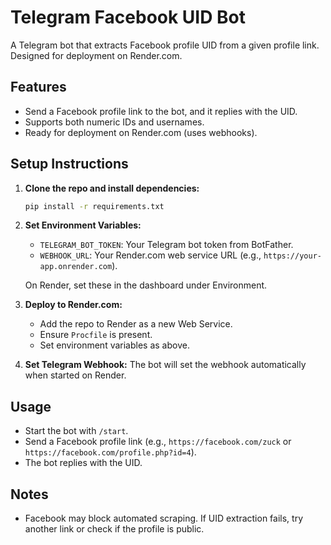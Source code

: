 # Telegram Facebook UID Bot

A Telegram bot that extracts Facebook profile UID from a given profile link. Designed for deployment on Render.com.

## Features
- Send a Facebook profile link to the bot, and it replies with the UID.
- Supports both numeric IDs and usernames.
- Ready for deployment on Render.com (uses webhooks).

## Setup Instructions

1. **Clone the repo and install dependencies:**
   ```bash
   pip install -r requirements.txt
   ```

2. **Set Environment Variables:**
   - `TELEGRAM_BOT_TOKEN`: Your Telegram bot token from BotFather.
   - `WEBHOOK_URL`: Your Render.com web service URL (e.g., `https://your-app.onrender.com`).

   On Render, set these in the dashboard under Environment.

3. **Deploy to Render.com:**
   - Add the repo to Render as a new Web Service.
   - Ensure `Procfile` is present.
   - Set environment variables as above.

4. **Set Telegram Webhook:**
   The bot will set the webhook automatically when started on Render.

## Usage
- Start the bot with `/start`.
- Send a Facebook profile link (e.g., `https://facebook.com/zuck` or `https://facebook.com/profile.php?id=4`).
- The bot replies with the UID.

## Notes
- Facebook may block automated scraping. If UID extraction fails, try another link or check if the profile is public.
